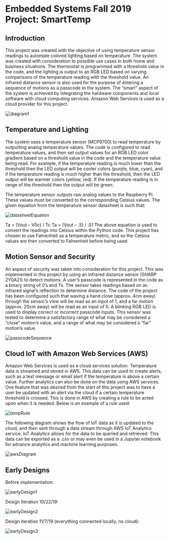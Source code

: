 # Embedded Systems Fall 2019 Project: SmartTemp

## Introduction

This project was created with the objective of using temperature sensor readings to automate colored lighting based on temperature. The system was created with consideration to possible use cases in both home and business situations. The thermostat is programmed with a threshold value in the code, and the lighting is output to an RGB LED based on varying comparisons of the temperature reading with the threshold value. An infrared distance sensor is also used for the purpose of entering a sequence of motions as a passcode to the system. The “smart” aspect of the system is achieved by integrating the hardware components and local software with cloud computing services. Amazon Web Services is used as a cloud provider for this project. 

![diagram1](https://github.com/grontis/EmbSystem/blob/master/imgs/diagram1.png)

## Temperature and Lighting
The system uses a temperature sensor (MCP9700) to read temperature by outputting analog temperature values. The code is configured to read temperature values, and then set output values for an RGB LED color gradient based on a threshold value in the code and the temperature value being read. For example, if the temperature reading is much lower than the threshold then the LED output will be cooler colors (purple, blue, cyan), and if the temperature reading is much higher than the threshold, then the LED output will be warmer colors (yellow, red). If the temperature reading is in range of the threshold then the output will be green.

The temperature sensor outputs raw analog values to the Raspberry Pi. These values must be converted to the corresponding Celsius values. The given equation from the temperature sensor datasheet is such that:

![datasheetEquation](https://github.com/grontis/EmbSystem/blob/master/imgs/datasheetEquation.png)

Ta = (Vout – V0c) / Tc 
Ta =  (Vout – .5) / .01
The above equation is used to convert the readings into Celsius within the Python code. This project has chosen to use Fahrenheit as a temperature metric, and so the Celsius values are then converted to Fahrenheit before being used.


## Motion Sensor and Security

An aspect of security was taken into consideration for this project. This was implemented in this project by using an infrared distance sensor (SHARP 2Y0A21) to detect motions. A user’s passcode is represented in the code as a binary string of 0’s and 1’s. The sensor takes readings based on an infrared signal’s reflection to determine distance. The code of the project has been configured such that waving a hand close (approx. 4cm away) through the sensor’s view will be read as an input of 1, and a far motion (approx. 20cm away) will be read as an input of 0.  A blinking RGB LED is used to display correct or incorrect passcode inputs.  This sensor was tested to determine a satisfactory range of what may be considered a “close” motion’s value, and a range of what may be considered a “far” motion’s value. 

![passcodeSequence](https://github.com/grontis/EmbSystem/blob/master/imgs/passcodeSequence.png)

## Cloud IoT with Amazon Web Services (AWS)
Amazon Web Services is used as a cloud services solution. Temperature data is streamed and stored in AWS. This data can be used to create alerts, such as a text message or email alert if the temperature is above a certain value. Further analytics can also be done on the data using AWS services. One feature that was desired from the start of this project was to have a user be updated with an alert via the cloud if a certain temperature threshold is crossed. This is done in AWS by creating a rule to be acted upon when it is needed. Below is an example of a rule used:

![tempRule](https://github.com/grontis/EmbSystem/blob/master/imgs/tempRule.png)

The following diagram shows the flow of IoT data as it is updated to the cloud, and then sent through a data stream through AWS IoT Analytics service. IoT Analytics allows for the data to be queried and retrieved. This data can be exported as a .csv or may even be used in a Jupyter notebook for advance analytics and machine learning purposes. 

![awsDiagram](https://github.com/grontis/EmbSystem/blob/master/imgs/awsDiagram.png)

## Early Designs

Before implementation:

![earlyDesign1](https://github.com/grontis/EmbSystem/blob/master/imgs/earlyDesign1.png)

Design Iteration 10/22/19:

![earlyDesign2](https://github.com/grontis/EmbSystem/blob/master/imgs/earlyDesign2.png)

Design iteration 11/7/19 (everything connected locally, no cloud):

![earlyDesign3](https://github.com/grontis/EmbSystem/blob/master/imgs/earlyDesign3.png)
